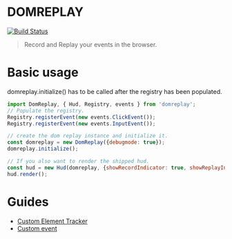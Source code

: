 # DOMREPLAY

[![Build Status][travis-image]][travis-url]


[travis-image]: https://img.shields.io/travis/Eskalol/DOMReplay/master.svg?style=flat-square
[travis-url]: https://travis-ci.org/Eskalol/DOMReplay

> Record and Replay your events in the browser.


# Basic usage
domreplay.initialize() has to be called after the registry has been populated.
```javascript
import DomReplay, { Hud, Registry, events } from 'domreplay';
// Populate the registry.
Registry.registerEvent(new events.ClickEvent());
Registry.registerEvent(new events.InputEvent());

// create the dom replay instance and initialize it.
const domreplay = new DomReplay({debugmode: true});
domreplay.initialize();

// If you also want to render the shipped hud.
const hud = new Hud(domreplay, {showRecordIndicator: true, showReplayIndicator: true});
hud.render();
```


# Guides
* [Custom Element Tracker](./manual/custom_element_tracker.md)
* [Custom event](./manual/custom_event.md)

